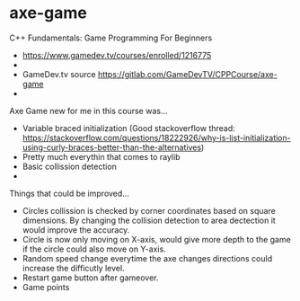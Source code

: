 # axe-game

C++ Fundamentals: Game Programming For Beginners
 * https://www.gamedev.tv/courses/enrolled/1216775
 * 
 * GameDev.tv source https://gitlab.com/GameDevTV/CPPCourse/axe-game
 * 
Axe Game
new for me in this course was...
 *  Variable braced initialization 
    (Good stackoverflow thread: https://stackoverflow.com/questions/18222926/why-is-list-initialization-using-curly-braces-better-than-the-alternatives) 
 *  Pretty much everythin that comes to raylib
 *  Basic collission detection
 * 
Things that could be improved...
 *  Circles collission is checked by corner coordinates based on square dimensions. By changing the collision detection to area dectection it would improve the accuracy.
 *  Circle is now only moving on X-axis, would give more depth to the game if the circle could also move on Y-axis.
 *  Random speed change everytime the axe changes directions could increase the difficutly level.
 *  Restart game button after gameover.
 *  Game points
